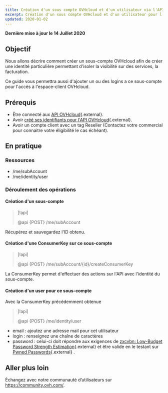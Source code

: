 ```yaml
---
title: Création d'un sous compte OVHcloud et d'un utilisateur via l'API OVH
excerpt: Création d'un sous compte OVHcloud et d'un utilisateur pour l'accès au manager OVHcloud via l'API
updated: 2020-01-02
---
```


**Dernière mise à jour le 14 Juillet 2020**

## Objectif

Nous allons décrire comment créer un sous-compte OVHcloud afin de créer une identité particulière permettant d'isoler la visibilité sur des services, la facturation.

Ce guide vous permettra aussi d'ajouter un ou des logins a ce sous-compte pour l'accès à l'espace-client OVHcloud.

## Prérequis

* Être connecté aux [API OVHcloud](https://ca.api.ovh.com/){.external}.
* Avoir [créé ses identifiants pour l'API OVHcloud](/pages/account/api/first-steps){.external}.
* Avoir un compte client avec un tag Reseller (Contactez votre commercial pour connaitre votre éligibilité le cas échéant).


## En pratique

### Ressources

* /me/subAccount
* /me/identity/user

### Déroulement des opérations

#### Création d'un sous-compte

> [!api]
>
> @api {POST} /me/subAccount
>

Récupérez et sauvegardez l'ID obtenu.

#### Création d'une ConsumerKey sur ce sous-compte

> [!api]
>
> @api {POST} /me/subAccount/{id}/createConsumerKey
>

La ConsumerKey permet d'effectuer des actions sur l'API avec l'identité du sous-compte.

#### Création d'un user pour ce sous-compte

Avec la ConsumerKey précédemment obtenue

> [!api]
>
> @api {POST} /me/identity/user
>

* email : ajoutez une adresse mail pour cet utilisateur
* login : renseignez une chaîne de caractères
* password : celui-ci doit répondre aux exigences de [zxcvbn: Low-Budget Password Strength Estimation](https://github.com/dropbox/zxcvbn){.external} et être valide en le testant sur [Pwned Passwords](https://haveibeenpwned.com/Passwords){.external} .

## Aller plus loin

Échangez avec notre communauté d’utilisateurs sur <https://community.ovh.com/>.
